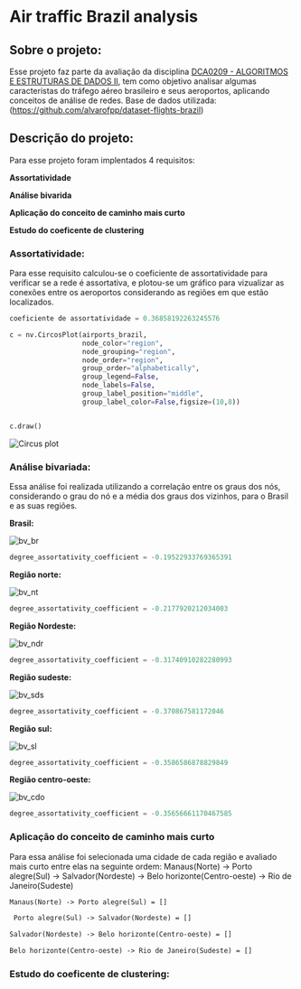 # Air traffic Brazil analysis

## Sobre o projeto:
Esse projeto faz parte da avaliação da disciplina [DCA0209 - ALGORITMOS E ESTRUTURAS DE DADOS II](https://github.com/ivanovitchm/datastructure), tem como objetivo analisar algumas caracteristas do tráfego aéreo brasileiro e seus aeroportos, aplicando conceitos de análise de redes. Base de dados utilizada: (https://github.com/alvarofpp/dataset-flights-brazil)

## Descrição do projeto:
Para esse projeto foram implentados 4 requisitos:

**Assortatividade**

**Análise bivarida**

**Aplicação do conceito de caminho mais curto**

**Estudo do coeficente de clustering**

### Assortatividade:
Para esse requisito calculou-se o coeficiente de assortatividade para verificar se a rede é assortativa, e plotou-se um gráfico para vizualizar as conexões entre os  aeroportos considerando as regiões em que estão localizados.

```python
coeficiente de assortatividade = 0.36858192263245576
```

```python
c = nv.CircosPlot(airports_brazil,
                  node_color="region",
                  node_grouping="region",
                  node_order="region",
                  group_order="alphabetically",
                  group_legend=False,
                  node_labels=False,
                  group_label_position="middle",
                  group_label_color=False,figsize=(10,8))


c.draw()
```
![Circus plot](https://github.com/ClaudianoLeonardo/air_traffic_brazil_analysis/blob/main/images/Circus_plot.png)

### Análise bivariada:
Essa análise foi realizada utilizando a correlação entre os graus dos nós, considerando o grau do nó e a média dos graus dos vizinhos, para o Brasil e as suas regiões.

**Brasil:**

![bv_br](https://github.com/ClaudianoLeonardo/air_traffic_brazil_analysis/blob/main/images/bv_br.png)

```python
degree_assortativity_coefficient = -0.19522933769365391
```

**Região norte:**

![bv_nt](https://github.com/ClaudianoLeonardo/air_traffic_brazil_analysis/blob/main/images/bv_nt.png)

```python
degree_assortativity_coefficient = -0.2177920212034003
```

**Região Nordeste:**

![bv_ndr](https://github.com/ClaudianoLeonardo/air_traffic_brazil_analysis/blob/main/images/bv_nrd.png)

```python
degree_assortativity_coefficient = -0.31740910282280993
```

**Região sudeste:**

![bv_sds](https://github.com/ClaudianoLeonardo/air_traffic_brazil_analysis/blob/main/images/bv_sds.png)

```python
degree_assortativity_coefficient = -0.370867581172046
```

**Região sul:**

![bv_sl](https://github.com/ClaudianoLeonardo/air_traffic_brazil_analysis/blob/main/images/bv_sl.png)

```python
degree_assortativity_coefficient = -0.3586586878829849
```

**Região centro-oeste:**

![bv_cdo](https://github.com/ClaudianoLeonardo/air_traffic_brazil_analysis/blob/main/images/bv_cdo.png)

```python
degree_assortativity_coefficient = -0.35656661170467585
```

### Aplicação do conceito de caminho mais curto
Para essa análise foi selecionada uma cidade de cada região e avaliado mais curto entre elas na seguinte ordem: 
Manaus(Norte) -> Porto alegre(Sul) -> Salvador(Nordeste) -> Belo horizonte(Centro-oeste) -> Rio de Janeiro(Sudeste)

```md
Manaus(Norte) -> Porto alegre(Sul) = []
```
```md
 Porto alegre(Sul) -> Salvador(Nordeste) = []
 ```
 ```md
 Salvador(Nordeste) -> Belo horizonte(Centro-oeste) = []
 ```
 ```md
 Belo horizonte(Centro-oeste) -> Rio de Janeiro(Sudeste) = []
 ```
 
 ### Estudo do coeficente de clustering:
 
 
 

